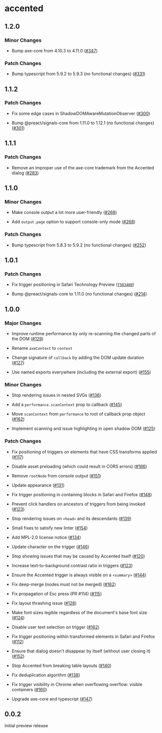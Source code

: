 # accented

## 1.2.0

### Minor Changes

- Bump axe-core from 4.10.3 to 4.11.0 ([#347](https://github.com/pomerantsev/accented/pull/347))

### Patch Changes

- Bump typescript from 5.9.2 to 5.9.3 (no functional changes) ([#331](https://github.com/pomerantsev/accented/pull/331))

## 1.1.2

### Patch Changes

- Fix some edge cases in ShadowDOMAwareMutationObserver ([#300](https://github.com/pomerantsev/accented/pull/300))

- Bump @preact/signals-core from 1.11.0 to 1.12.1 (no functional changes) ([#301](https://github.com/pomerantsev/accented/pull/301))

## 1.1.1

### Patch Changes

- Remove an improper use of the axe-core trademark from the Accented dialog ([#283](https://github.com/pomerantsev/accented/pull/283))

## 1.1.0

### Minor Changes

- Make console output a lot more user-friendly ([#268](https://github.com/pomerantsev/accented/pull/268))

- Add `output.page` option to support console-only mode ([#268](https://github.com/pomerantsev/accented/pull/268))

### Patch Changes

- Bump typescript from 5.8.3 to 5.9.2 (no functional changes) ([#252](https://github.com/pomerantsev/accented/pull/252))

## 1.0.1

### Patch Changes

- Fix trigger positioning in Safari Technology Preview ([`f503408`](https://github.com/pomerantsev/accented/commit/f503408d59f47d5b2f9737d058ad7a61213dea1a))

- Bump @preact/signals-core to 1.11.0 (no functional changes) ([#214](https://github.com/pomerantsev/accented/pull/214))

## 1.0.0

### Major Changes

- Improve runtime performance by only re-scanning the changed parts of the DOM ([#129](https://github.com/pomerantsev/accented/pull/129))

- Rename `axeContext` to `context`

- Change signature of `callback` by adding the DOM update duration ([#127](https://github.com/pomerantsev/accented/pull/127))

- Use named exports everywhere (including the external export) ([#155](https://github.com/pomerantsev/accented/pull/155))

### Minor Changes

- Stop rendering issues in nested SVGs ([#136](https://github.com/pomerantsev/accented/pull/136))

- Add a `performance.scanContext` prop to callback ([#145](https://github.com/pomerantsev/accented/pull/145))

- Move `scanContext` from `performance` to root of callback prop object ([#162](https://github.com/pomerantsev/accented/pull/162))

- Implement scanning and issue highlighting in open shadow DOM ([#125](https://github.com/pomerantsev/accented/pull/125))

### Patch Changes

- Fix positioning of triggers on elements that have CSS transforms applied ([#117](https://github.com/pomerantsev/accented/pull/117))

- Disable asset preloading (which could result in CORS errors) ([#166](https://github.com/pomerantsev/accented/pull/166))

- Remove `rootNode` from console output ([#151](https://github.com/pomerantsev/accented/pull/151))

- Update appearance ([#131](https://github.com/pomerantsev/accented/pull/131))

- Fix trigger positioning in containing blocks in Safari and Firefox ([#148](https://github.com/pomerantsev/accented/pull/148))

- Prevent click handlers on ancestors of triggers from being invoked ([#123](https://github.com/pomerantsev/accented/pull/123))

- Stop rendering issues on `<head>` and its descendants ([#139](https://github.com/pomerantsev/accented/pull/139))

- Small fixes to satisfy new linter ([#154](https://github.com/pomerantsev/accented/pull/154))

- Add MPL-2.0 license notice ([#134](https://github.com/pomerantsev/accented/pull/134))

- Update character on the trigger ([#146](https://github.com/pomerantsev/accented/pull/146))

- Stop showing issues that may be caused by Accented itself ([#120](https://github.com/pomerantsev/accented/pull/120))

- Increase text-to-background contrast ratio in triggers ([#123](https://github.com/pomerantsev/accented/pull/123))

- Ensure the Accented trigger is always visible on a `<summary>` ([#144](https://github.com/pomerantsev/accented/pull/144))

- Fix deep-merge (nodes must not be merged) ([#162](https://github.com/pomerantsev/accented/pull/162))

- Fix propagation of Esc press (PR #114) ([#115](https://github.com/pomerantsev/accented/pull/115))

- Fix layout thrashing issue ([#128](https://github.com/pomerantsev/accented/pull/128))

- Make font sizes legible regardless of the document's base font size ([#124](https://github.com/pomerantsev/accented/pull/124))

- Disable user text selection on trigger ([#162](https://github.com/pomerantsev/accented/pull/162))

- Fix trigger positioning within transformed elements in Safari and Firefox ([#112](https://github.com/pomerantsev/accented/pull/112))

- Ensure that dialog doesn't disappear by itself (without user closing it) ([#152](https://github.com/pomerantsev/accented/pull/152))

- Stop Accented from breaking table layouts ([#140](https://github.com/pomerantsev/accented/pull/140))

- Fix deduplication algorithm ([#138](https://github.com/pomerantsev/accented/pull/138))

- Fix trigger visibility in Chrome when overflowing overflow: visible containers ([#160](https://github.com/pomerantsev/accented/pull/160))

- Upgrade axe-core and typescript ([#147](https://github.com/pomerantsev/accented/pull/147))

## 0.0.2

Initial preview release
